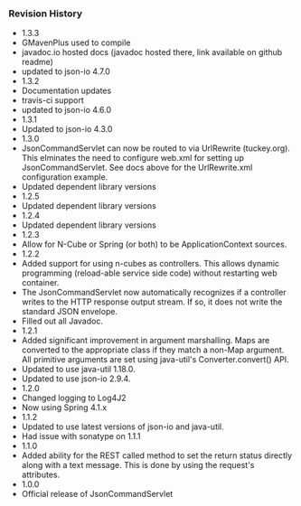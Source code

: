 ### Revision History
* 1.3.3
 * GMavenPlus used to compile
 * javadoc.io hosted docs (javadoc hosted there, link available on github readme)
 * updated to json-io 4.7.0
* 1.3.2
 * Documentation updates
 * travis-ci support
 * updated to json-io 4.6.0
* 1.3.1
 * Updated to json-io 4.3.0
* 1.3.0
 * JsonCommandServlet can now be routed to via UrlRewrite (tuckey.org).  This elminates the need to configure web.xml for setting up JsonCommandServlet.  See docs above for the UrlRewrite.xml configuration example.
 * Updated dependent library versions
* 1.2.5
 * Updated dependent library versions
* 1.2.4
 * Updated dependent library versions
* 1.2.3
 * Allow for N-Cube or Spring (or both) to be ApplicationContext sources.
* 1.2.2
 * Added support for using n-cubes as controllers.  This allows dynamic programming (reload-able service side code) without restarting web container.
 * The JsonCommandServlet now automatically recognizes if a controller writes to the HTTP response output stream.  If so, it does not write the standard JSON envelope.
 * Filled out all Javadoc.
* 1.2.1
 * Added significant improvement in argument marshalling.  Maps are converted to the appropriate class if they match a non-Map argument.  All primitive arguments are set using java-util's Converter.convert() API.
 * Updated to use java-util 1.18.0.
 * Updated to use json-io 2.9.4.
* 1.2.0
 * Changed logging to Log4J2
 * Now using Spring 4.1.x
* 1.1.2
 * Updated to use latest versions of json-io and java-util.
 * Had issue with sonatype on 1.1.1
* 1.1.0
 * Added ability for the REST called method to set the return status directly along with a text message.  This is done by using the request's attributes.
* 1.0.0
 * Official release of JsonCommandServlet
